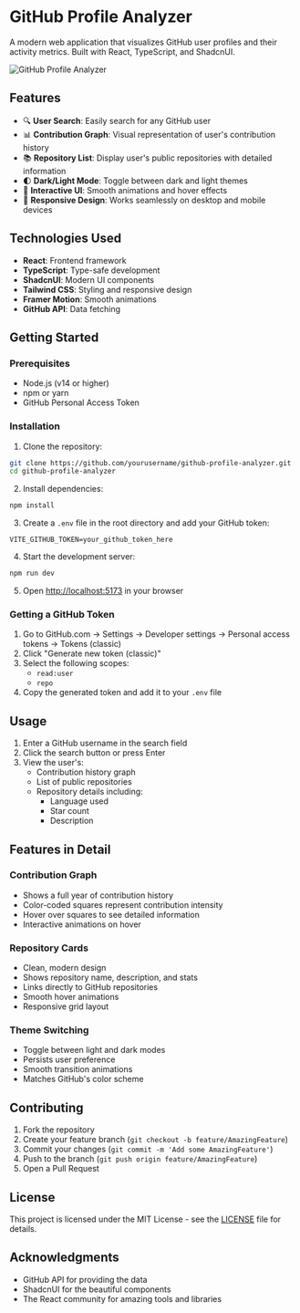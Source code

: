 # GitHub Profile Analyzer

A modern web application that visualizes GitHub user profiles and their activity metrics. Built with React, TypeScript, and ShadcnUI.

![GitHub Profile Analyzer](screenshot.png)

## Features

- 🔍 **User Search**: Easily search for any GitHub user
- 📊 **Contribution Graph**: Visual representation of user's contribution history
- 📚 **Repository List**: Display user's public repositories with detailed information
- 🌓 **Dark/Light Mode**: Toggle between dark and light themes
- 🎯 **Interactive UI**: Smooth animations and hover effects
- 📱 **Responsive Design**: Works seamlessly on desktop and mobile devices

## Technologies Used

- **React**: Frontend framework
- **TypeScript**: Type-safe development
- **ShadcnUI**: Modern UI components
- **Tailwind CSS**: Styling and responsive design
- **Framer Motion**: Smooth animations
- **GitHub API**: Data fetching

## Getting Started

### Prerequisites

- Node.js (v14 or higher)
- npm or yarn
- GitHub Personal Access Token

### Installation

1. Clone the repository:

```bash
git clone https://github.com/yourusername/github-profile-analyzer.git
cd github-profile-analyzer
```

2. Install dependencies:

```bash
npm install
```

3. Create a `.env` file in the root directory and add your GitHub token:

```env
VITE_GITHUB_TOKEN=your_github_token_here
```

4. Start the development server:

```bash
npm run dev
```

5. Open [http://localhost:5173](http://localhost:5173) in your browser

### Getting a GitHub Token

1. Go to GitHub.com → Settings → Developer settings → Personal access tokens → Tokens (classic)
2. Click "Generate new token (classic)"
3. Select the following scopes:
   - `read:user`
   - `repo`
4. Copy the generated token and add it to your `.env` file

## Usage

1. Enter a GitHub username in the search field
2. Click the search button or press Enter
3. View the user's:
   - Contribution history graph
   - List of public repositories
   - Repository details including:
     - Language used
     - Star count
     - Description

## Features in Detail

### Contribution Graph

- Shows a full year of contribution history
- Color-coded squares represent contribution intensity
- Hover over squares to see detailed information
- Interactive animations on hover

### Repository Cards

- Clean, modern design
- Shows repository name, description, and stats
- Links directly to GitHub repositories
- Smooth hover animations
- Responsive grid layout

### Theme Switching

- Toggle between light and dark modes
- Persists user preference
- Smooth transition animations
- Matches GitHub's color scheme

## Contributing

1. Fork the repository
2. Create your feature branch (`git checkout -b feature/AmazingFeature`)
3. Commit your changes (`git commit -m 'Add some AmazingFeature'`)
4. Push to the branch (`git push origin feature/AmazingFeature`)
5. Open a Pull Request

## License

This project is licensed under the MIT License - see the [LICENSE](LICENSE) file for details.

## Acknowledgments

- GitHub API for providing the data
- ShadcnUI for the beautiful components
- The React community for amazing tools and libraries
